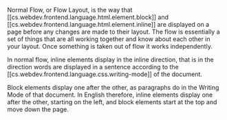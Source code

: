 
Normal Flow, or Flow Layout, is the way that [[cs.webdev.frontend.language.html.element.block]] and [[cs.webdev.frontend.language.html.element.inline]] are displayed on a page before any changes are made to their layout. The flow is essentially a set of things that are all working together and know about each other in your layout. Once something is taken out of flow it works independently.

In normal flow, inline elements display in the inline direction, that is in the direction words are displayed in a sentence according to the [[cs.webdev.frontend.language.css.writing-mode]] of the document.

Block elements display one after the other, as paragraphs do in the Writing Mode of that document. In English therefore, inline elements display one after the other, starting on the left, and block elements start at the top and move down the page.
